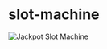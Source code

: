 # slot-machine
![Jackpot Slot Machine](https://www.google.com/url?sa=i&url=https%3A%2F%2Fwww.freepik.com%2Fpremium-vector%2Fjackpot-slot-casino-machine-vector-one-arm-bandit-slot-machine-casino-lucky-seven-gambling_4148976.htm&psig=AOvVaw0O84b3kki4sy06jvZid5Cq&ust=1689721532342000&source=images&cd=vfe&opi=89978449&ved=0CBEQjRxqFwoTCOD02a_tloADFQAAAAAdAAAAABAE)
